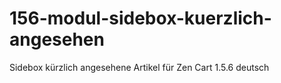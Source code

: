 # 156-modul-sidebox-kuerzlich-angesehen
Sidebox kürzlich angesehene Artikel für Zen Cart 1.5.6 deutsch
